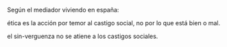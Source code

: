 Según el mediador viviendo en españa:

ética es la acción por temor al castigo social, no por lo que está bien o mal.

el sin-verguenza no se atiene a los castigos sociales.